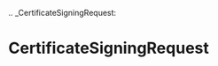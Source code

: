 [//]: # (THE CONTENT BELOW IS GENERATED. DO NOT EDIT.)
.. _CertificateSigningRequest:

# CertificateSigningRequest
[//]: # (ADD YOUR NOTES BELOW. THESE WILL BE PICKED EVERY TIME THE DOCS ARE REGENERATED. //end)
